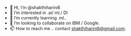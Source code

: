 - 👋 Hi, I’m @shakthiharini6
- 👀 I’m interested in .ai/ ml./ Dl
- 🌱 I’m currently learning .ml..
- 💞️ I’m looking to collaborate on IBM / Google.
- 📫 How to reach me .. contact shakthiharini6@gmail.com.

<!---
shakthiharini6/shakthiharini6 is a ✨ special ✨ repository because its `README.md` (this file) appears on your GitHub profile.
You can click the Preview link to take a look at your changes.
--->
